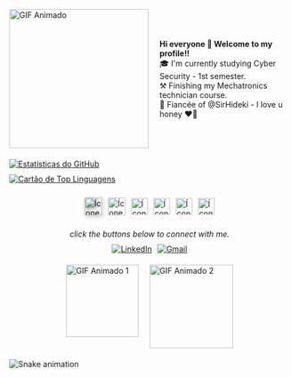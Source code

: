 <div style="display:flex;align-items:center;margin-bottom:20px">
  <a href="https://media0.giphy.com/media/MAnv0v03ZSh4OtcXTs/giphy.gif?cid=6c09b9523x6qej6zd0hmlzg8nnibdvsvnjmufma30xp9hhww&ep=v1_internal_gif_by_id&rid=giphy.gif&ct=g" style="margin-right:20px">
    <img src="https://media0.giphy.com/media/MAnv0v03ZSh4OtcXTs/giphy.gif?cid=6c09b9523x6qej6zd0hmlzg8nnibdvsvnjmufma30xp9hhww&ep=v1_internal_gif_by_id&rid=giphy.gif&ct=g" alt="GIF Animado" width="250">
  </a>
  <div>
    <b>Hi everyone 👋 Welcome to my profile!!</b><br>
    🎓 I'm currently studying Cyber Security - 1st semester.<br>
    ⚒️ Finishing my Mechatronics technician course.<br>
    💍 Fiancée of @SirHideki - I love u honey ❤️‍🔥
  </div>
</div>

<div style="display:grid;grid-template-columns:repeat(auto-fit,minmax(300px,1fr));gap:10px;margin-bottom:20px">
  <a href="https://github.com/anuraghazra/github-readme-stats">
    <img src="https://github-readme-stats.vercel.app/api?username=Gabautista&show_icons=true&theme=neon" alt="Estatísticas do GitHub" style="max-width:100%;height:auto">
  </a>
  <a href="https://github.com/anuraghazra/github-readme-stats">
    <img src="https://github-readme-stats.vercel.app/api/top-langs/?username=Gabautista&theme=neon" alt="Cartão de Top Linguagens" style="max-width:100%;height:auto">
  </a>
</div>

<div style="display:flex;flex-wrap:wrap;align-items:center;justify-content:center;margin-bottom:20px">
  <img src="https://icongr.am/devicon/cplusplus-original.svg?size=128&color=currentColor" alt="Ícone C++" width="32" style="filter:drop-shadow(2px 2px 3px #888);margin:5px">
  <img src="https://icongr.am/devicon/c-original.svg?size=128&color=currentColor" alt="Ícone C" width="32" style="margin:5px">
  <img src="https://icongr.am/devicon/python-original.svg?size=128&color=currentColor" alt="Ícone Python" width="30" style="margin:5px">
  <img src="https://icongr.am/devicon/javascript-original.svg?size=128&color=currentColor" alt="Ícone JavaScript" width="30" style="margin:5px">
  <img src="https://icongr.am/devicon/css3-original-wordmark.svg?size=128&color=currentColor" alt="Ícone CSS3" width="30" style="margin:5px">
  <img src="https://icongr.am/devicon/linux-original.svg?size=128&color=currentColor" alt="Ícone Linux" width="30" style="margin:5px">
</div>

<p style="text-align:center;font-style:italic;margin-bottom:10px">click the buttons below to connect with me.</p>

<div style="display:flex;justify-content:center;align-items:center;margin-bottom:20px">
  <a href="https://www.linkedin.com/in/gabrielavieirabautista" target="_blank" style="margin-right:10px">
    <img src="https://img.shields.io/badge/-LinkedIn-%230077B5?style=for-the-badge&logo=linkedin&logoColor=white" alt="LinkedIn">
  </a>
  <a href="mailto:gabriela.vie.bautista@gmail.com">
    <img src="https://img.shields.io/badge/-Gmail-%23D14836?style=for-the-badge&logo=gmail&logoColor=white" alt="Gmail">
  </a>
</div>

<div style="display:flex;align-items:flex-start;justify-content:center;margin-bottom:20px">
  <img src="https://media1.giphy.com/media/IIAUz2wie4gV1a1LdN/giphy.gif?cid=6c09b952gvqqc9aiop24h7xstsdm1u475q93y1aqpnxaeri8&ep=v1_internal_gif_by_id&rid=giphy.gif&ct=g" alt="GIF Animado 1" width="130" style="margin-right:20px">
  <a href="https://media0.giphy.com/media/3ohs7JG6cq7EWesFcQ/giphy.gif?cid=6c09b9528gdd4h2uv22tw6zpmkvyffj6a10s3dgwbr29nza9&ep=v1_internal_gif_by_id&rid=giphy.gif&ct=g">
    <img src="https://media0.giphy.com/media/3ohs7JG6cq7EWesFcQ/giphy.gif?cid=6c09b9528gdd4h2uv22tw6zpmkvyffj6a10s3dgwbr29nza9&ep=v1_internal_gif_by_id&rid=giphy.gif&ct=g" alt="GIF Animado 2" width="150">
  </a>
</div>

![Snake animation](https://github.com/Gabautista/gabautista/blob/output/github-contribution-grid-snake.svg)
